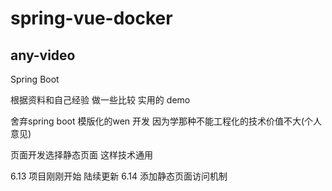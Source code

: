 # spring-vue-docker

## any-video
Spring Boot 

根据资料和自己经验 做一些比较 实用的 demo

舍弃spring boot 模版化的wen 开发  因为学那种不能工程化的技术价值不大(个人意见)

页面开发选择静态页面   这样技术通用  



6.13 项目刚刚开始 陆续更新 
6.14 添加静态页面访问机制